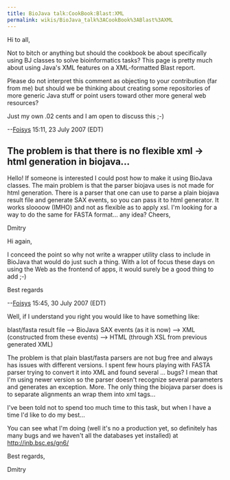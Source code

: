 ```yaml
---
title: BioJava talk:CookBook:Blast:XML
permalink: wikis/BioJava_talk%3ACookBook%3ABlast%3AXML
---
```


Hi to all,

Not to bitch or anything but should the cookbook be about specifically
using BJ classes to solve bioinformatics tasks? This page is pretty much
about using Java's XML features on a XML-formatted Blast report.

Please do not interpret this comment as objecting to your contribution
(far from me) but should we be thinking about creating some repositories
of more generic Java stuff or point users toward other more general web
resources?

Just my own .02 cents and I am open to discuss this ;-)

--[Foisys](User:Foisys "wikilink") 15:11, 23 July 2007 (EDT)

The problem is that there is no flexible xml -\> html generation in biojava...
------------------------------------------------------------------------------

Hello! If someone is interested I could post how to make it using
BioJava classes. The main problem is that the parser biojava uses is not
made for html generation. There is a parser that one can use to parse a
plain biojava result file and generate SAX events, so you can pass it to
html generator. It works sloooow (IMHO) and not as flexible as to apply
xsl. I'm looking for a way to do the same for FASTA format... any idea?
Cheers,

Dmitry

Hi again,

I conceed the point so why not write a wrapper utility class to include
in BioJava that would do just such a thing. With a lot of focus these
days on using the Web as the frontend of apps, it would surely be a good
thing to add ;-)

Best regards

--[Foisys](User:Foisys "wikilink") 15:45, 30 July 2007 (EDT)

Well, if I understand you right you would like to have something like:

blast/fasta result file --\> BioJava SAX events (as it is now) --\> XML
(constructed from these events) --\> HTML (through XSL from previous
generated XML)

The problem is that plain blast/fasta parsers are not bug free and
always has issues with different versions. I spent few hours playing
with FASTA parser trying to convert it into XML and found several ...
bugs? I mean that I'm using newer version so the parser doesn't
recognize several parameters and generates an exception. More. The only
thing the biojava parser does is to separate alignments an wrap them
into xml tags...

I've been told not to spend too much time to this task, but when I have
a time I'd like to do my best...

You can see what I'm doing (well it's no a production yet, so definitely
has many bugs and we haven't all the databases yet installed) at
<http://inb.bsc.es/gn6/>

Best regards,

Dmitry

